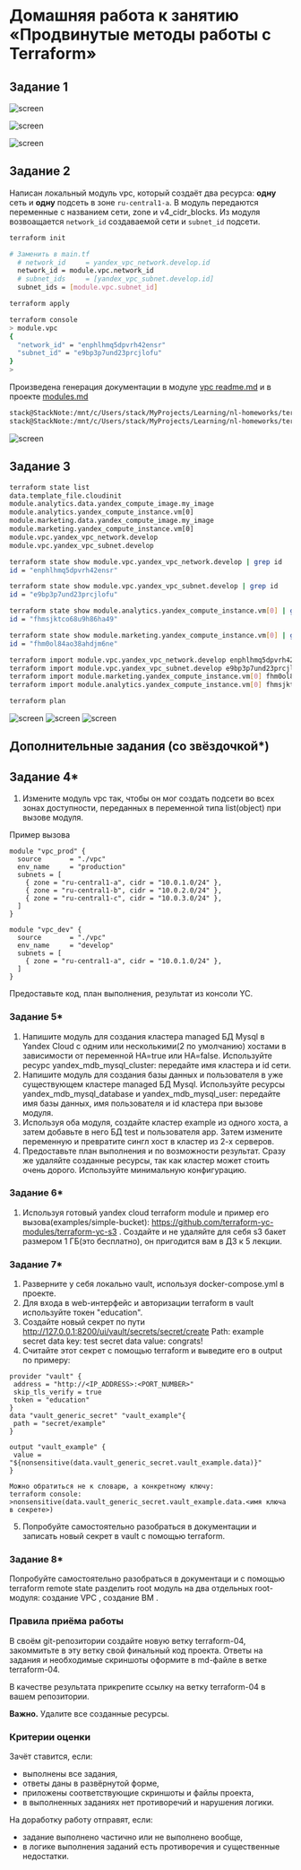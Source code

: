# Домашняя работа к занятию «Продвинутые методы работы с Terraform»

## Задание 1

![screen](./screen/Screenshot2024-02-03-135013.png)

![screen](./screen/Screenshot2024-02-03-135114.png)

![screen](./screen/Screenshot2024-02-03-135455.png)

## Задание 2

Написан локальный модуль vpc, который создаёт два ресурса: **одну** сеть и **одну** подсеть в зоне `ru-central1-a`.
В модуль передаются переменные с названием сети, zone и v4_cidr_blocks. Из модуля возвоащается `network_id` создаваемой сети и `subnet_id` подсети.

```bash
terraform init

# Заменить в main.tf
  # network_id     = yandex_vpc_network.develop.id
  network_id = module.vpc.network_id
  # subnet_ids     = [yandex_vpc_subnet.develop.id]
  subnet_ids = [module.vpc.subnet_id]

terraform apply

terraform console
> module.vpc
{
  "network_id" = "enphlhmq5dpvrh42ensr"
  "subnet_id" = "e9bp3p7und23prcjlofu"
}
>
```

Произведена генерация документации в модуле [vpc readme.md](./src/vpc/readme.md) и в проекте [modules.md](./src/modules.md)

```bash
stack@StackNote:/mnt/c/Users/stack/MyProjects/Learning/nl-homeworks/ter-homeworks/04/src/vpc$ docker run --rm --volume "$(pwd):/terraform-docs" -u $(id -u) quay.io/terraform-docs/terraform-docs:0.17.0 markdown /terraform-docs > readme.md
stack@StackNote:/mnt/c/Users/stack/MyProjects/Learning/nl-homeworks/ter-homeworks/04/src$ docker run --rm --volume "$(pwd):/terraform-docs" -u $(id -u) quay.io/terraform-docs/terraform-docs:0.17.0 markdown /terraform-docs > modules.md
```

![screen](./screen/Screenshot2024-02-03-211701.png)

## Задание 3

```bash
terraform state list
data.template_file.cloudinit
module.analytics.data.yandex_compute_image.my_image
module.analytics.yandex_compute_instance.vm[0]
module.marketing.data.yandex_compute_image.my_image
module.marketing.yandex_compute_instance.vm[0]
module.vpc.yandex_vpc_network.develop
module.vpc.yandex_vpc_subnet.develop

terraform state show module.vpc.yandex_vpc_network.develop | grep id
id = "enphlhmq5dpvrh42ensr"

terraform state show module.vpc.yandex_vpc_subnet.develop | grep id
id = "e9bp3p7und23prcjlofu"

terraform state show module.analytics.yandex_compute_instance.vm[0] | grep id
id = "fhmsjktco68u9h86ha49"

terraform state show module.marketing.yandex_compute_instance.vm[0] | grep id
id = "fhm0ol84ao38ahdjm6ne"

terraform import module.vpc.yandex_vpc_network.develop enphlhmq5dpvrh42ensr
terraform import module.vpc.yandex_vpc_subnet.develop e9bp3p7und23prcjlofu
terraform import module.marketing.yandex_compute_instance.vm[0] fhm0ol84ao38ahdjm6ne
terraform import module.analytics.yandex_compute_instance.vm[0] fhmsjktco68u9h86ha49

terraform plan

```

![screen](./screen/Screenshot2024-02-04-112321.png)
![screen](./screen/Screenshot2024-02-04-112231.png)
![screen](./screen/Screenshot2024-02-04-112128.png)

## Дополнительные задания (со звёздочкой*)

## Задание 4*

1. Измените модуль vpc так, чтобы он мог создать подсети во всех зонах доступности, переданных в переменной типа list(object) при вызове модуля.  
  
Пример вызова

```
module "vpc_prod" {
  source       = "./vpc"
  env_name     = "production"
  subnets = [
    { zone = "ru-central1-a", cidr = "10.0.1.0/24" },
    { zone = "ru-central1-b", cidr = "10.0.2.0/24" },
    { zone = "ru-central1-c", cidr = "10.0.3.0/24" },
  ]
}

module "vpc_dev" {
  source       = "./vpc"
  env_name     = "develop"
  subnets = [
    { zone = "ru-central1-a", cidr = "10.0.1.0/24" },
  ]
}
```

Предоставьте код, план выполнения, результат из консоли YC.

### Задание 5*

1. Напишите модуль для создания кластера managed БД Mysql в Yandex Cloud с одним или несколькими(2 по умолчанию) хостами в зависимости от переменной HA=true или HA=false. Используйте ресурс yandex_mdb_mysql_cluster: передайте имя кластера и id сети.
2. Напишите модуль для создания базы данных и пользователя в уже существующем кластере managed БД Mysql. Используйте ресурсы yandex_mdb_mysql_database и yandex_mdb_mysql_user: передайте имя базы данных, имя пользователя и id кластера при вызове модуля.
3. Используя оба модуля, создайте кластер example из одного хоста, а затем добавьте в него БД test и пользователя app. Затем измените переменную и превратите сингл хост в кластер из 2-х серверов.
4. Предоставьте план выполнения и по возможности результат. Сразу же удаляйте созданные ресурсы, так как кластер может стоить очень дорого. Используйте минимальную конфигурацию.

### Задание 6*

1. Используя готовый yandex cloud terraform module и пример его вызова(examples/simple-bucket): <https://github.com/terraform-yc-modules/terraform-yc-s3> .
Создайте и не удаляйте для себя s3 бакет размером 1 ГБ(это бесплатно), он пригодится вам в ДЗ к 5 лекции.

### Задание 7*

1. Разверните у себя локально vault, используя docker-compose.yml в проекте.
2. Для входа в web-интерфейс и авторизации terraform в vault используйте токен "education".
3. Создайте новый секрет по пути <http://127.0.0.1:8200/ui/vault/secrets/secret/create>
Path: example  
secret data key: test
secret data value: congrats!  
4. Считайте этот секрет с помощью terraform и выведите его в output по примеру:

```
provider "vault" {
 address = "http://<IP_ADDRESS>:<PORT_NUMBER>"
 skip_tls_verify = true
 token = "education"
}
data "vault_generic_secret" "vault_example"{
 path = "secret/example"
}

output "vault_example" {
 value = "${nonsensitive(data.vault_generic_secret.vault_example.data)}"
} 

Можно обратиться не к словарю, а конкретному ключу:
terraform console: >nonsensitive(data.vault_generic_secret.vault_example.data.<имя ключа в секрете>)
```

5. Попробуйте самостоятельно разобраться в документации и записать новый секрет в vault с помощью terraform.

### Задание 8*

Попробуйте самостоятельно разобраться в документаци и с помощью terraform remote state разделить root модуль на два отдельных root-модуля: создание VPC , создание ВМ .

### Правила приёма работы

В своём git-репозитории создайте новую ветку terraform-04, закоммитьте в эту ветку свой финальный код проекта. Ответы на задания и необходимые скриншоты оформите в md-файле в ветке terraform-04.

В качестве результата прикрепите ссылку на ветку terraform-04 в вашем репозитории.

**Важно.** Удалите все созданные ресурсы.

### Критерии оценки

Зачёт ставится, если:

* выполнены все задания,
* ответы даны в развёрнутой форме,
* приложены соответствующие скриншоты и файлы проекта,
* в выполненных заданиях нет противоречий и нарушения логики.

На доработку работу отправят, если:

* задание выполнено частично или не выполнено вообще,
* в логике выполнения заданий есть противоречия и существенные недостатки.
